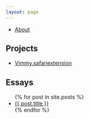 ```yaml
---
layout: page
---
```


<ul class="posts-list">
	<li>
		<a class="post-link highlighted" href="{{ "/about" | prepend: site.baseurl }}">About</a>
	</li>
</ul>

<h2>Projects</h2>
<ul class="posts-list">
	<li>
		<a class="post-link" href="{{ "/Vimmy.safariextension" | prepend: site.baseurl }}">Vimmy.safariextension</a>
	</li>
</ul>

<h2>Essays</h2>

<ul class="posts-list">
{% for post in site.posts %}
	<li>
		<a class="post-link" href="{{ post.url | prepend: site.baseurl }}">{{ post.title }}</a>
	</li>
{% endfor %}
</ul>
